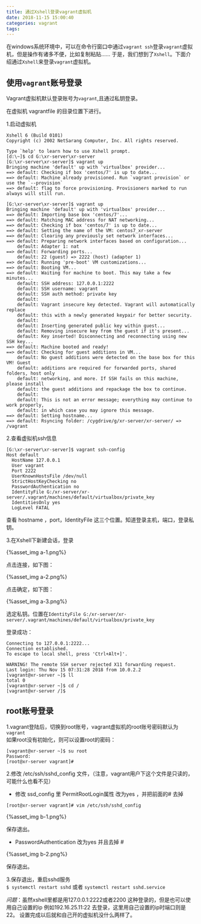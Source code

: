 ```yaml
---
title: 通过Xshell登录vagrant虚拟机
date: 2018-11-15 15:00:40
categories: vagrant
tags:
---
```


在windows系统环境中，可以在命令行窗口中通过`vagrant ssh`登录`vagrant`虚拟机，但是操作有诸多不便，比如复制粘贴…… 
于是，我们想到了`Xshell`。下面介绍通过`Xshell`来登录`vagrant`虚拟机。 

## 使用`vagrant`账号登录

Vagrant虚拟机默认登录账号为`vagrant`,且通过私钥登录。 

在虚拟机 vagrantfile 的目录位置下进行。

1.启动虚拟机

    Xshell 6 (Build 0101)
    Copyright (c) 2002 NetSarang Computer, Inc. All rights reserved.
    
    Type `help' to learn how to use Xshell prompt.
    [d:\~]$ cd G:\xr-server\xr-server
    [G:\xr-server\xr-server]$ vagrant up
    Bringing machine 'default' up with 'virtualbox' provider...
    ==> default: Checking if box 'centos/7' is up to date...
    ==> default: Machine already provisioned. Run `vagrant provision` or use the `--provision`
    ==> default: flag to force provisioning. Provisioners marked to run always will still run.
    
    [G:\xr-server\xr-server]$ vagrant up
    Bringing machine 'default' up with 'virtualbox' provider...
    ==> default: Importing base box 'centos/7'...
    ==> default: Matching MAC address for NAT networking...
    ==> default: Checking if box 'centos/7' is up to date...
    ==> default: Setting the name of the VM: centos7_xr-server
    ==> default: Clearing any previously set network interfaces...
    ==> default: Preparing network interfaces based on configuration...
        default: Adapter 1: nat
    ==> default: Forwarding ports...
        default: 22 (guest) => 2222 (host) (adapter 1)
    ==> default: Running 'pre-boot' VM customizations...
    ==> default: Booting VM...
    ==> default: Waiting for machine to boot. This may take a few minutes...
        default: SSH address: 127.0.0.1:2222
        default: SSH username: vagrant
        default: SSH auth method: private key
        default: 
        default: Vagrant insecure key detected. Vagrant will automatically replace
        default: this with a newly generated keypair for better security.
        default: 
        default: Inserting generated public key within guest...
        default: Removing insecure key from the guest if it's present...
        default: Key inserted! Disconnecting and reconnecting using new SSH key...
    ==> default: Machine booted and ready!
    ==> default: Checking for guest additions in VM...
        default: No guest additions were detected on the base box for this VM! Guest
        default: additions are required for forwarded ports, shared folders, host only
        default: networking, and more. If SSH fails on this machine, please install
        default: the guest additions and repackage the box to continue.
        default: 
        default: This is not an error message; everything may continue to work properly,
        default: in which case you may ignore this message.
    ==> default: Setting hostname...
    ==> default: Rsyncing folder: /cygdrive/g/xr-server/xr-server/ => /vagrant

2.查看虚拟机ssh信息

    [G:\xr-server\xr-server]$ vagrant ssh-config
    Host default
      HostName 127.0.0.1
      User vagrant
      Port 2222
      UserKnownHostsFile /dev/null
      StrictHostKeyChecking no
      PasswordAuthentication no
      IdentityFile G:/xr-server/xr-server/.vagrant/machines/default/virtualbox/private_key
      IdentitiesOnly yes
      LogLevel FATAL

查看 hostname ，port，IdentityFile 这三个位置。知道登录主机，端口，登录私钥。

3.在Xshell下新建会话，登录

{%asset_img a-1.png%}

点击连接，如下图：

{%asset_img a-2.png%}

点击确定，如下图：

{%asset_img a-3.png%}

选定私钥。位置在`IdentityFile G:/xr-server/xr-server/.vagrant/machines/default/virtualbox/private_key`

登录成功：

    Connecting to 127.0.0.1:2222...
    Connection established.
    To escape to local shell, press 'Ctrl+Alt+]'.
    
    WARNING! The remote SSH server rejected X11 forwarding request.
    Last login: Thu Nov 15 07:31:28 2018 from 10.0.2.2
    [vagrant@xr-server ~]$ ll
    total 0
    [vagrant@xr-server ~]$ cd /
    [vagrant@xr-server /]$ 


## root账号登录

1.vagrant登陆后，切换到root账号，vagrant虚拟机的root账号密码默认为`vagrant`  
如果root没有初始化，则可以设置root的密码：   

    [vagrant@xr-server ~]$ su root
    Password: 
    [root@xr-server vagrant]# 

2.修改 /etc/ssh/sshd_config 文件，（注意，vagrant用户下这个文件是只读的，可能什么也看不见）   

- 修改 ssd_config 里 PermitRootLogin属性 改为yes ，并把前面的# 去掉

`[root@xr-server vagrant]# vim /etc/ssh/sshd_config`

{%asset_img b-1.png%}

保存退出。

- PasswordAuthentication 改为yes 并且去掉 #

{%asset_img b-2.png%}

保存退出。

3.保存退出，重启sshd服务     
`$ systemctl restart sshd`
或者
`systemctl restart sshd.service`

_问题_：虽然xshell里都是用127.0.0.1:2222或者2200 这种登录的，但是也可以使用自己设置的ip 例如192.16.25.11:22 去登录，这里用自己设置的ip时端口则是22。
设置完成以后就和自己开的虚拟机没什么两样了。


